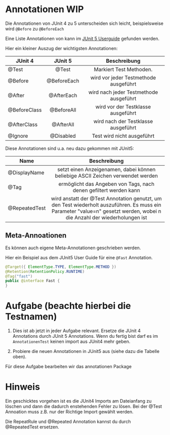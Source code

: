 # Annotationen WIP

Die Annotationen von JUnit 4 zu 5 unterscheiden sich leicht, beispielsweise wird `@Before` zu `@BeforeEach`

Eine Liste Annotationen von kann im 
[JUnit 5 Userguide](https://junit.org/junit5/docs/current/user-guide/#writing-tests-annotations)
gefunden werden.

Hier ein kleiner Auszug der wichtigsten Annotationen:

| JUnit 4 | JUnit 5 | Beschreibung |
| ---------- |:----------:|:----------:|
| @Test | @Test | Markiert Test Methoden. |
| @Before | @BeforeEach | wird vor jeder Testmethode ausgeführt |
| @After | @AfterEach | wird nach jeder Testmethode ausgeführt |
| @BeforeClass| @BeforeAll | wird vor der Testklasse ausgeführt |
| @AfterClass | @AfterAll | wird nach der Testklasse ausgeführt |
| @Ignore |@Disabled | Test wird nicht ausgeführt |

Diese Annotationen sind u.a. neu dazu gekommen mit JUnit5:

| Name | Beschreibung |
| ---------- |:----------:|
| @DisplayName | setzt einen Anzeigenamen, dabei können beliebige ASCII Zeichen verwendet werden |
| @Tag | ermöglicht das Angeben von Tags, nach denen gefiltert werden kann |
| @RepeatedTest | wird anstatt der @Test Annotation genutzt, um den Test wiederholt auszuführen. Es muss ein Parameter "value=n" gesetzt werden, wobei n die Anzahl der wiederholungen ist |

## Meta-Annoationen

Es können auch eigene Meta-Annotationen geschrieben werden.

Hier ein Beispiel aus dem JUnit5 User Guide für eine `@Fast` Annotation.
```java
@Target({ ElementType.TYPE, ElementType.METHOD })
@Retention(RetentionPolicy.RUNTIME)
@Tag("fast")
public @interface Fast {
}
```

# Aufgabe (beachte hierbei die Testnamen)
1) Dies ist ab jetzt in jeder Aufgabe relevant. Ersetze die JUnit 4 Annotations durch JUnit 5 Annotations. 
Wenn du fertig bist darf es im ``AnnotationenTest`` keinen import aus JUnit4 mehr geben.

2) Probiere die neuen Annotationen in JUnit5 aus (siehe dazu die Tabelle oben). 

Für diese Aufgabe bearbeiten wir das annotationen Package

# Hinweis
Ein geschicktes vorgehen ist es die JUnit4 Imports am Dateianfang zu löschen und dann die dadurch enstehenden Fehler zu lösen.
Bei der @Test Annoation muss z.B. nur der Richtige Import gewählt werden.

Die RepeatRule und @Repeated Annotation kannst du durch @RepeatedTest ersetzen.